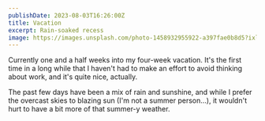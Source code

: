 ```yaml
---
publishDate: 2023-08-03T16:26:00Z
title: Vacation
excerpt: Rain-soaked recess
image: https://images.unsplash.com/photo-1458932955922-a397fae0b8d5?ixlib=rb-4.0.3&ixid=M3wxMjA3fDB8MHxwaG90by1wYWdlfHx8fGVufDB8fHx8fA%3D%3D&auto=format&fit=crop&w=1470&q=80
---
```

Currently one and a half weeks into my four-week vacation. 
It's the first time in a long while that I haven't had to make an effort to avoid thinking about work, and it's quite nice, actually. 

The past few days have been a mix of rain and sunshine, and while I prefer the overcast skies to blazing sun (I'm not a summer person...), it wouldn't hurt to have a bit more of that summer-y weather.